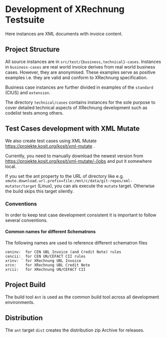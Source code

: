 # Development of XRechnung Testsuite

Here instances are XML documents with invoice content.

## Project Structure

All source instances are in `src/test/{business,technical}-cases`. Instances in `business-cases` are real world invoice derives from real world business cases. However, they are anonymised. These examples serve as positive examples i.e. they are valid and conform to XRechnung specification.

Business case instances are further divided in examples of the `standard` (CIUS) and `extension`.

The directory `technical/cases` contains instances for the sole purpose to cover detailed technical aspects of XRechnung development such as codelist tests among others.

## Test Cases development with XML Mutate

We also create test cases using XML Mutate https://projekte.kosit.org/kosit/xml-mutate .

Currently, you need to manually download the newest version from https://projekte.kosit.org/kosit/xml-mutate/-/jobs and put it somewhere local.

If you set the ant property to the URL of directory like e.g. `xmute.download.url.prefix=file:/mnt/c/data/git-repos/xml-mutator/target` (Linux), you can als execute the `mutate` target. Otherwise the build skips this target silently.

### Conventions

In order to keep test case development consistent it is important to follow several conventions.

#### Common names for different Schematrons

The following names are used to reference different schematron files

```
ceninv:  for CEN UBL Invoice (and Credit Note) rules
cencii:  for CEN UN/CEFACT CII rules
xrinv: ´ for XRechnung UBL Invoice
xrcn:    for XRechnung UBL Credit Note
xrcii:   for XRechnung UN/CEFACT CII
```

## Project Build

The build tool `Ant` is used as the common build tool across all development environments.

## Distribution

The `ant` target `dist` creates the distribution zip Archive for releases.
